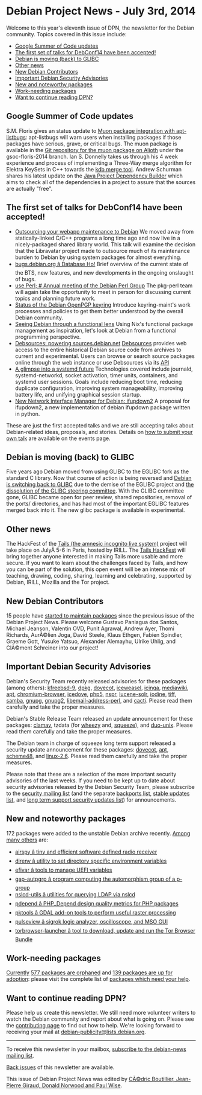 
Debian Project News - July 3rd, 2014
====================================


Welcome to this year's eleventh issue of DPN, the newsletter for the Debian community. Topics covered in this issue include:


* [Google Summer of Code updates](https://www.debian.org/News/weekly/2014/11/#GSOC)
* [The first set of talks for DebConf14 have been accepted!](https://www.debian.org/News/weekly/2014/11/#Debconf14_talks)
* [Debian is moving (back) to GLIBC](https://www.debian.org/News/weekly/2014/11/#Deb_GLIBC)
* [Other news](https://www.debian.org/News/weekly/2014/11/#other)
* [New Debian Contributors](https://www.debian.org/News/weekly/2014/11/#newcontributors)
* [Important Debian Security Advisories](https://www.debian.org/News/weekly/2014/11/#dsa)
* [New and noteworthy packages](https://www.debian.org/News/weekly/2014/11/#nnwp)
* [Work-needing packages](https://www.debian.org/News/weekly/2014/11/#wnpp)
* [Want to continue reading DPN?](https://www.debian.org/News/weekly/2014/11/#continuedpn)


Google Summer of Code updates
-----------------------------



S.M. Floris gives an status update to [Muon package integration with apt-listbugs](http://web2unu.ro/?p=51):
apt-listbugs will warn users when installing packages if those packages have
serious, grave, or critical bugs. The muon package is available in the
[Git repository for the muon package on Alioth](https://salsa.debian.org/qt-kde-team/kde-extras/muon)
under the gsoc-floris-2014 branch.
Ian S. Donnelly takes us through his 4 week experience and process of
implementing a Three-Way merge algorithm for Elektra KeySets in C++ towards the
[kdb merge tool](http://community.libelektra.org/wp/?author=2).
Andrew Schurman shares his latest update on the [Java Project
Dependency Builder](https://lists.debian.org/debian-java/2014/06/msg00088.html) which aims to check all of the dependencies in a project
to assure that the sources are actually "free".



The first set of talks for DebConf14 have been accepted!
--------------------------------------------------------


* [Outsourcing your webapp maintenance to Debian](https://summit.debconf.org/debconf14/meeting/16/outsourcing-your-webapp-maintenance-to-debian/)
We moved away from statically-linked C/C++ programs a long time ago and now
live in a nicely-packaged shared library world. This talk will examine the
decision that the Libravatar project made to outsource much of its maintenance
burden to Debian by using system packages for almost everything.
* [bugs.debian.org â Database Ho!](https://summit.debconf.org/debconf14/meeting/15/bugsdebianorg-database-ho/)
Brief overview of the current state of the BTS, new features, and new
developments in the ongoing onslaught of bugs.
* [use Perl; # Annual meeting of the Debian Perl Group](https://summit.debconf.org/debconf14/meeting/12/use-perl-annual-meeting-of-the-debian-perl-group/)
The pkg-perl team will again take the opportunity to meet in person for
discussing current topics and planning future work.
* [Status of the Debian OpenPGP keyring](https://summit.debconf.org/debconf14/meeting/11/status-of-the-debian-openpgp-keyring/)
Introduce keyring-maint's work processes and policies to get them better
understood by the overall Debian community.
* [Seeing Debian through a functional lens](https://summit.debconf.org/debconf14/meeting/9/seeing-debian-through-a-functional-lens/)
Using Nix's functional package management as inspiration, let's look at Debian
from a functional programming perspective.
* [Debsources: powering sources.debian.net](https://summit.debconf.org/debconf14/meeting/7/debsources-powering-sourcesdebiannet/)
[Debsources](http://sources.debian.net) provides web access to the
entire historical Debian source code from archives to current and
experimental. Users can browse or search source packages online through the
web instance or use Debsources via its [API](http://sources.debian.net/doc/api/)
* [A glimpse into a systemd future](https://summit.debconf.org/debconf14/meeting/5/a-glimpse-into-a-systemd-future/)
Technologies covered include journald, systemd-networkd, socket activation,
timer units, containers, and systemd user sessions. Goals include reducing boot
time, reducing duplicate configuration, improving system manageability,
improving battery life, and unifying graphical session startup.
* [New Network Interface Manager for Debian: ifupdown2](https://summit.debconf.org/debconf14/meeting/6/new-network-interface-manager-for-debian-ifupdown2/)
A proposal for ifupdown2, a new implementation of debian ifupdown package written in python.


These are just the first accepted talks and we are still accepting talks about
Debian-related ideas, proposals, and stories. Details on
[how to submit your own talk](https://debconf14.debconf.org/talks.xhtml)
are available on the events page.



Debian is moving (back) to GLIBC
--------------------------------



Five years ago Debian moved from using GLIBC to the EGLIBC fork as the standard
C library. Now that course of action is being reversed and [Debian is switching
back to GLIBC](http://blog.aurel32.net/175) due to the demise of the EGLIBC project and [the dissolution of
the GLIBC steering committee](https://sourceware.org/ml/libc-alpha/2012-03/msg01038.html). With the GLIBC committee gone, GLIBC became
open for peer review, shared repositories, removal of the ports/ directories,
 and has had most of the important EGLIBC features merged back into it. The
new glibc package is available in experimental.



Other news
----------



The HackFest of the [Tails (the
amnesic incognito live system)](https://tails.boum.org/index.en.html) project will take place on JulyÂ 5-6 in
Paris, hosted by IRILL. The [Tails HackFest](https://tails.boum.org/blueprint/HackFest_2014_Paris/)
will bring together anyone interested in making Tails more usable and more
secure. If you want to learn about the challenges faced by Tails, and how
you can be part of the solution, this open event will be an intense mix of
teaching, drawing, coding, sharing, learning and celebrating, supported by
Debian, IRILL, Mozilla and the Tor project.



New Debian Contributors
-----------------------



15 people have [started
 to maintain packages](https://udd.debian.org/cgi-bin/new-maintainers.cgi) since the previous issue of the Debian
 Project News. Please welcome
Gustavo Paniagua dos Santos,
Michael Jeanson,
Valentin OVD,
Punit Agrawal,
Andrew Ayer,
Thomi Richards,
AurÃ©lien Joga,
David Steele,
Klaus Ethgen,
Fabien Spindler,
Graeme Gott,
Yusuke Yatsuo,
Alexander Alemayhu,
Ulrike Uhlig, and
ClÃ©ment Schreiner
 into our project!


Important Debian Security Advisories
------------------------------------


Debian's Security Team recently released
 advisories for these packages (among others):
[kfreebsd-9](https://www.debian.org/security/2014/dsa-2952),
[dpkg](https://www.debian.org/security/2014/dsa-2953),
[dovecot](https://www.debian.org/security/2014/dsa-2954),
[iceweasel](https://www.debian.org/security/2014/dsa-2955),
[icinga](https://www.debian.org/security/2014/dsa-2956),
[mediawiki](https://www.debian.org/security/2014/dsa-2957),
[apt](https://www.debian.org/security/2014/dsa-2958),
[chromium-browser](https://www.debian.org/security/2014/dsa-2959),
[icedove](https://www.debian.org/security/2014/dsa-2960),
[php5](https://www.debian.org/security/2014/dsa-2961),
[nspr](https://www.debian.org/security/2014/dsa-2962),
[lucene-solr](https://www.debian.org/security/2014/dsa-2963),
[iodine](https://www.debian.org/security/2014/dsa-2964),
[tiff](https://www.debian.org/security/2014/dsa-2965),
[samba](https://www.debian.org/security/2014/dsa-2966),
[gnupg](https://www.debian.org/security/2014/dsa-2967),
[gnupg2](https://www.debian.org/security/2014/dsa-2968),
[libemail-address-perl](https://www.debian.org/security/2014/dsa-2969), and
[cacti](https://www.debian.org/security/2014/dsa-2970).
 Please read them carefully and take the proper measures.


Debian's Stable Release Team released an update announcement for these packages:
[clamav](https://lists.debian.org/debian-stable-announce/2014/06/msg00000.html),
tzdata (for
[wheezy](https://lists.debian.org/debian-stable-announce/2014/06/msg00001.html) and,
[squeeze](https://lists.debian.org/debian-stable-announce/2014/06/msg00002.html)), and
[duo-unix](https://lists.debian.org/debian-stable-announce/2014/06/msg00003.html).
 Please read them carefully and take the proper measures.


The Debian team in charge of squeeze long term support released a
security update announcement for these packages:
[dovecot](https://lists.debian.org/debian-lts-announce/2014/06/msg00003.html),
[apt](https://lists.debian.org/debian-lts-announce/2014/06/msg00004.html),
[scheme48](https://lists.debian.org/debian-lts-announce/2014/06/msg00005.html), and
[linux-2.6](https://lists.debian.org/debian-lts-announce/2014/06/msg00006.html).
 Please read them carefully and take the proper measures.


Please note that these are a selection of the more important security
advisories of the last weeks. If you need to be kept up to date about
security advisories released by the Debian Security Team, please
subscribe to the [security mailing
list](https://lists.debian.org/debian-security-announce/) (and the separate [backports
list](https://lists.debian.org/debian-backports-announce/), [stable updates
list](https://lists.debian.org/debian-stable-announce/), and [long term
support security updates list](https://lists.debian.org/debian-lts-announce/)) for announcements.



New and noteworthy packages
---------------------------



172 packages were added to the unstable Debian archive
recently. [Among
many others](https://packages.debian.org/unstable/main/newpkg) are:


* [airspy â tiny and efficient software defined radio receiver](https://packages.debian.org/unstable/main/airspy)
* [direnv â utility to set directory specific environment variables](https://packages.debian.org/unstable/main/direnv)
* [efivar â tools to manage UEFI variables](https://packages.debian.org/unstable/main/efivar)
* [gap-autpgrp â program computing the automorphism group of a p-group](https://packages.debian.org/unstable/main/gap-autpgrp)
* [nslcd-utils â utilities for querying LDAP via nslcd](https://packages.debian.org/unstable/main/nslcd-utils)
* [pdepend â PHP\_Depend design quality metrics for PHP packages](https://packages.debian.org/unstable/main/pdepend)
* [pktools â GDAL add-on tools to perform useful raster processing](https://packages.debian.org/unstable/main/pktools)
* [pulseview â sigrok logic analyzer, oscilloscope, and MSO GUI](https://packages.debian.org/unstable/main/pulseview)
* [torbrowser-launcher â tool to download, update and run the Tor Browser Bundle](https://packages.debian.org/unstable/main/torbrowser-launcher)


Work-needing packages
---------------------


[Currently](https://lists.debian.org/debian-devel/2014/06/msg00543.html) [577 packages are orphaned](https://www.debian.org/devel/wnpp/orphaned) and [139 packages are up for adoption](https://www.debian.org/devel/wnpp/rfa): please visit the complete list of [packages which need your help](https://www.debian.org/devel/wnpp/help_requested).


Want to continue reading DPN?
-----------------------------


Please help us create this newsletter. We still need more volunteer writers to watch the Debian community and report about what is going on. Please see the [contributing page](https://wiki.debian.org/ProjectNews/HowToContribute) to find out how to help. We're looking forward to receiving your mail at [debian-publicity@lists.debian.org](mailto:debian-publicity@lists.debian.org).




---



 To receive this newsletter in your mailbox, [subscribe to the debian-news mailing list](https://lists.debian.org/debian-news/).



[Back issues](https://www.debian.org/News/weekly/) of this newsletter are available.



This issue of Debian Project News was edited by [CÃ©dric Boutillier, Jean-Pierre Giraud, Donald Norwood and Paul Wise](mailto:debian-publicity@lists.debian.org).




